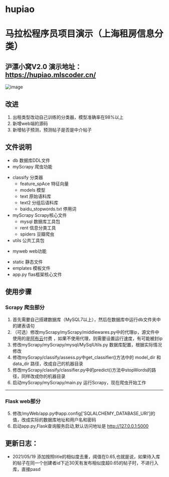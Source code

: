 # hupiao
# 马拉松程序员项目演示（上海租房信息分类）
## 沪漂小窝V2.0 演示地址：https://hupiao.mlscoder.cn/ 
![image](https://user-images.githubusercontent.com/49440936/118770069-79f9c180-b8b3-11eb-921f-d315dfc5597d.png)

## 改进
1. 出租类型改动自己训练的分类器，模型准确率在98%以上
2. 新增web端的源码
3. 新增帖子预测，预测帖子是否是中介帖子

## 文件说明
- db 数据库DDL文件
- myScrapy 爬虫功能
 * classify 分类器
    * feature_spAce 特征向量
    * models 模型
    * text 原始语料库
    * text2 分组后语料库
    * baidu_stopwords.txt 停用词
 * myScrapy Scrapy核心文件
    * mysql 数据库工具包
    * rent 信息分类工具
    * spiders 豆瓣爬虫
 * utils 公共工具包
- myweb web功能
 * static 静态文件
 * emplates 模板文件
 * app.py flas框架核心文件

## 使用步骤
### Scrapy 爬虫部分
1. 首先需要自己搭建数据库（MySQL7以上），然后在数据库中运行db文件夹中的建表语句
2. （可选）修改myScrapy/myScrapy/middlewares.py中的代理ip，源文件中使用的是[阿布云](https://www.abuyun.com/ "阿布云")付费 ，如果不使用代理，则需要设置运行速度，有可能被封ip
3. 修改myScrapy/myScrapy/mysql/MySqlUtils.py 数据库配置，根据实际情况修改
4. 修改myScrapy/classify/assess.py中get_classifier()方法中的  model_dir 和   data_dir 路径，改成自己的机器目录
5. 修改myScrapy/classify/classifier.py中的predict()方法中stopWords的路径，同样改成你的机器目录
6. 启动myScrapy/myScrapy/main.py 运行Scrapy，现在爬虫开始工作

------------
### Flask web部分

5. 修改/myWeb/app.py中app.config['SQLALCHEMY_DATABASE_URI']的值，改成实际的数据库地址和用户名和密码
6. 启动app.py,Flask查询服务启动,默认访问地址是 http://127.0.0.1:5000 


## 更新日志：
* 2021/05/19 添加按照title的相似度去重，阈值在0.65,也就是说，如果待入库的帖子在同一个创建者id下近30天有发布相似度超0.65的帖子时，不进行入库，直接pasd
